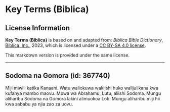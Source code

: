 # Key Terms (Biblica)

## License Information

**Key Terms (Biblica)** is based on and adapted from: _Biblica Bible Dictionary_, [Biblica, Inc.](https://www.biblica.com/), 2023, which is licensed under a [CC BY-SA 4.0 license](https://creativecommons.org/licenses/by-sa/4.0/legalcode.en).

This markdown version is provided under the same license.



--------------------------------

## Sodoma na Gomora (id: 367740)

Miji miwili katika Kanaani. Watu waliokuwa wakiishi huko walijulikana kwa kufanya mambo maovu. Mpwa wa Abrahamu, Lutu, aliishi Sodoma. Mungu aliharibu Sodoma na Gomora lakini alimuokoa Loti. Mungu aliharibu miji hii kwa sababu ya njia zao za uovu.


